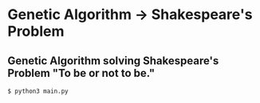 # Genetic Algorithm -> Shakespeare's Problem

## Genetic Algorithm solving Shakespeare's Problem "To be or not to be."

```bash
$ python3 main.py
```
